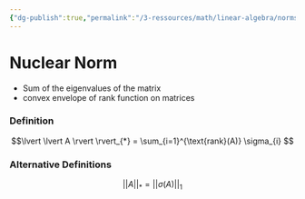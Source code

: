 ```yaml
---
{"dg-publish":true,"permalink":"/3-ressources/math/linear-algebra/norms/nuclear-norm/","tags":["math/linear-algebra/norms, eth/cil/theory"],"created":"","updated":""}
---
```


# Nuclear Norm
- Sum of the eigenvalues of the matrix
- convex envelope of rank function on matrices
### Definition
$$\lvert \lvert A \rvert  \rvert_{*} = \sum_{i=1}^{\text{rank}(A)} \sigma_{i} $$
### Alternative Definitions
$$\lvert \lvert A \rvert  \rvert_{*} = \lvert \lvert \sigma(A) \rvert  \rvert_{1} $$
